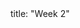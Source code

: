 <frontmatter>
title: "Week 2"
</frontmatter>

<panel header=":trophy: Outcomes" ctrl-lvl="1" expanded no-close>
  <include src="outcomes.md#main" />
</panel>

<panel header=":clipboard: Todo" ctrl-lvl="1" no-close>
  <include src="todo.md" />
</panel>

<panel header=":raising_hand: Tutorial 2" ctrl-lvl="1" no-close>
   <include src="tutorial.md#main" />
</panel>

<panel header=":loudspeaker: Lecture 2" ctrl-lvl="1" no-close>
  <include src="lecture.md" />
</panel>
